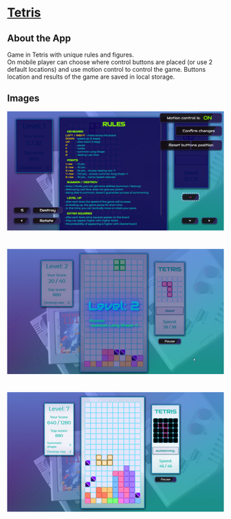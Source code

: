 # [Tetris](https://michal-w-dev.github.io/Tetris/)

## About the App

Game in Tetris with unique rules and figures.\
On mobile player can choose where control buttons are placed (or use 2 default locations) and use motion control to control the game. 
Buttons location and results of the game are saved in local storage.

## Images
![mobile](assets/Tetris-mobile.png)
#
![level-up](assets/game-play1.png)
#
![summon](assets/game-play2.png)
#